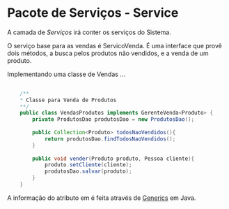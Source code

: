 # Pacote de Serviços - Service #
A camada de *Serviços* irá conter os serviços do Sistema.

O serviço base para as vendas é ServicoVenda. É uma interface que provê dois métodos, a busca pelos produtos não vendidos, e a venda de um produto.

Implementando uma classe de Vendas ...

```java
	
	/**
	* Classe para Venda de Produtos
	**/
	public class VendasProdutos implements GerenteVenda<Produto> {
		private ProdutosDao produtosDao = new ProdutosDao();
		
		public Collection<Produto> todosNaoVendidos(){
			return produtosDao.findTodosNaoVendidos();
		}
		
		public void vender(Produto produto, Pessoa cliente){
			produto.setCliente(cliente);
			produtosDao.salvar(produto);
		}
	}

```

A informação do atributo em <Atributo> é feita através de [Generics](http://www.devmedia.com.br/usando-generics-em-java/28981) em Java.